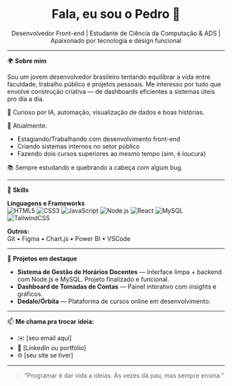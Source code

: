 <h1 align="center">Fala, eu sou o Pedro 👋</h1>
<p align="center">Desenvolvedor Front-end | Estudante de Ciência da Computação & ADS | Apaixonado por tecnologia e design funcional</p>

---

🌍 **Sobre mim**

Sou um jovem desenvolvedor brasileiro tentando equilibrar a vida entre faculdade, trabalho público e projetos pessoais. Me interesso por tudo que envolve construção criativa — de dashboards eficientes a sistemas úteis pro dia a dia. 

🧠 Curioso por IA, automação, visualização de dados e boas histórias.

💼 Atualmente:
- Estagiando/Trabalhando com desenvolvimento front-end
- Criando sistemas internos no setor público
- Fazendo dois cursos superiores ao mesmo tempo (sim, é loucura)

📚 Sempre estudando e quebrando a cabeça com algum bug.

---

🚀 **Skills**

**Linguagens e Frameworks**  
![HTML5](https://img.shields.io/badge/-HTML5-E34F26?style=flat-square&logo=html5&logoColor=white)
![CSS3](https://img.shields.io/badge/-CSS3-1572B6?style=flat-square&logo=css3)
![JavaScript](https://img.shields.io/badge/-JavaScript-F7DF1E?style=flat-square&logo=javascript&logoColor=black)
![Node.js](https://img.shields.io/badge/-Node.js-339933?style=flat-square&logo=node.js&logoColor=white)
![React](https://img.shields.io/badge/-React-61DAFB?style=flat-square&logo=react&logoColor=black)
![MySQL](https://img.shields.io/badge/-MySQL-4479A1?style=flat-square&logo=mysql)
![TailwindCSS](https://img.shields.io/badge/-Tailwind-38B2AC?style=flat-square&logo=tailwind-css&logoColor=white)

**Outros:**  
Git • Figma • Chart.js • Power BI • VSCode

---

🧩 **Projetos em destaque**

- **Sistema de Gestão de Horários Docentes** — Interface limpa + backend com Node.js e MySQL. Projeto finalizado e funcional.  
- **Dashboard de Tomadas de Contas** — Painel interativo com insights e gráficos.  
- **Dedalo/Órbita** — Plataforma de cursos online em desenvolvimento.

---

📫 **Me chama pra trocar ideia:**
- ✉️ [seu email aqui]
- 💼 [LinkedIn ou portfólio]
- 🌐 [seu site se tiver]

---

> “Programar é dar vida a ideias. Às vezes dá pau, mas sempre ensina.”

